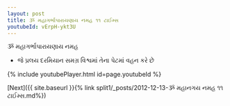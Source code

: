 ```yaml
---
layout: post
title: ૐ મહાગર્ભાપારાયણાય નમહ ૧૧ ટાઈમ્સ
youtubeId: vErpH-ykt3U
---
```

 
 
 ૐ મહાગર્ભાપારાયણાય નમહ  
 
 -  જે પ્રલય દરમિયાન સમગ્ર વિશ્વમાં તેના પેટમાં વહન કરે છે 
 
  
 
  
 
 
 
 
 
 


{% include youtubePlayer.html id=page.youtubeId %}
 
[Next]({{ site.baseurl }}{% link  split1/_posts/2012-12-13-ૐ મહાનગય નમહ ૧૧ ટાઈમ્સ.md%})
 
